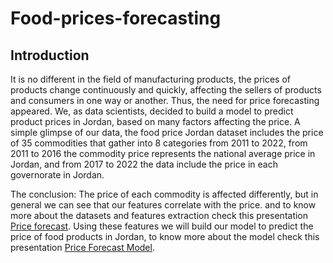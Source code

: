 ﻿# Food-prices-forecasting
 
## Introduction

It is no different in the field of manufacturing products, the prices of
products change continuously and quickly, affecting the sellers of
products and consumers in one way or another.
Thus, the need for price forecasting appeared. We, as data scientists,
decided to build a model to predict product prices in Jordan, based on
many factors affecting the price.
A simple glimpse of our data, the food price Jordan dataset includes
the price of 35 commodities that gather into 8 categories from 2011 to
2022, from 2011 to 2016 the commodity price represents the national
average price in Jordan, and from 2017 to 2022 the data include the
price in each governorate in Jordan.
 
The conclusion: The price of each commodity is affected differently,
but in general we can see that our features correlate with the price.
and to know more about the datasets and features extraction check
this presentation [Price forecast](https://www.canva.com/design/DAFauT3Z0b0/iuoXBO1OcW9wM82iO6mPjA/view?utm_content=DAFauT3Z0b0&utm_campaign=designshare&utm_medium=link&utm_source=publishsharelink).
Using these features we will build our model to predict the price of
food products in Jordan, to know more about the model check this
presentation [Price Forecast Model](https://www.canva.com/design/DAFcLA_uZsk/TM_dyLG8LRTAhjv2w0RZWw/view?utm_content=DAFcLA_uZsk&utm_campaign=designshare&utm_medium=link&utm_source=publishsharelink).
